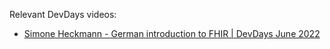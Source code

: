 Relevant DevDays videos:
* [Simone Heckmann - German introduction to FHIR | DevDays June 2022](https://youtu.be/1LSKe1VkKhc)
